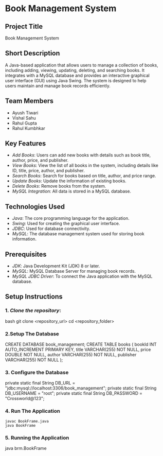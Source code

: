 # Book Management System

## Project Title
Book Management System

## Short Description
A Java-based application that allows users to manage a collection of books, including adding, viewing, updating, deleting, and searching books. It integrates with a MySQL database and provides an interactive graphical user interface (GUI) using Java Swing. The system is designed to help users maintain and manage book records efficiently.

## Team Members
- Ayush Tiwari
- Vishal Sahu
- Rahul Gupta
- Rahul Kumbhkar

## Key Features
- *Add Books*: Users can add new books with details such as book title, author, price, and publisher.
- *View Books*: View the list of all books in the system, including details like ID, title, price, author, and publisher.
- *Search Books*: Search for books based on title, author, and price range.
- *Update Books*: Update the information of existing books.
- *Delete Books*: Remove books from the system.
- *MySQL Integration*: All data is stored in a MySQL database.

## Technologies Used
- *Java*: The core programming language for the application.
- *Swing*: Used for creating the graphical user interface.
- *JDBC*: Used for database connectivity.
- *MySQL*: The database management system used for storing book information.

## Prerequisites
- *JDK*: Java Development Kit (JDK) 8 or later.
- *MySQL*: MySQL Database Server for managing book records.
- *MySQL JDBC Driver*: To connect the Java application with the MySQL database.

## Setup Instructions

### 1. *Clone the repository*:
   bash
   git clone <repository_url>
   cd <repository_folder>

### 2.Setup The Database
CREATE DATABASE book_management;
CREATE TABLE books (
    bookId INT AUTO_INCREMENT PRIMARY KEY,
    title VARCHAR(255) NOT NULL,
    price DOUBLE NOT NULL,
    author VARCHAR(255) NOT NULL,
    publisher VARCHAR(255) NOT NULL
);

### 3. Configure the Database
  private static final String DB_URL = "jdbc:mysql://localhost:3306/book_management";
  private static final String DB_USERNAME = "root";
  private static final String DB_PASSWORD = "Crossworld@123";

### 4. Run The Application 
    javac BookFrame.java
    java BookFrame

### 5. Running the Application
  java brm.BookFrame
